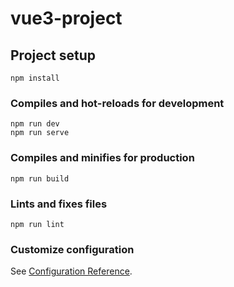 # vue3-project

## Project setup

```
npm install
```

### Compiles and hot-reloads for development

```
npm run dev
npm run serve
```

### Compiles and minifies for production

```
npm run build
```

### Lints and fixes files

```
npm run lint
```

### Customize configuration

See [Configuration Reference](https://cli.vuejs.org/config/).
 
 
